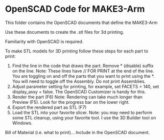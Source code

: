 # OpenSCAD Code for MAKE3-Arm
This folder contains the OpenSCAD documents that define the MAKE3-Arm
 
Use these documents to create the .stl files for 3d printing.

Familiarity with OpenSCAD is required.

To make STL models for 3D printing follow these steps for each part to print:
1. Find the line in the code that draws the part. Remove * (disable) suffix on the line.  Note:  These lines have // FOR PRINT at the end of the line.  You are toggling on and off the parts that you want to print using the *.  You will need to toggle off the Assembly.  Do not print Assemblies.
2. Adjust parameter setting for printing, for example, set FACETS = 140, set display_assy = false.  The OpenSCAD Customizer is handy for this.
3. Render the part (F6) Note: Rendering can take much longer than Preview (F5).  Look for the progress bar on the lower right.
4. Export the rendered part as STL (F7)
5. Load the STL into your favorite slicer.  Note: you may need to perform some STL cleanup, using your favorite tool.  I use the 3D Builder tool on Windows.

Bill of Material (i.e. what to print)... Include in the OpenSCAD document.